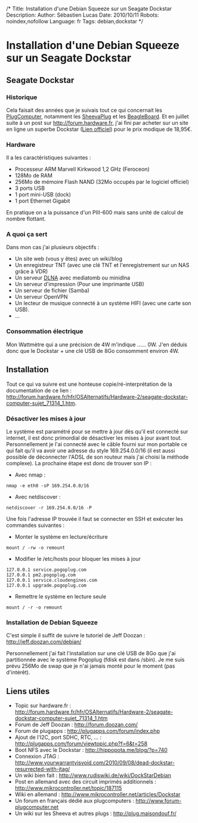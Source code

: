 /*
Title: Installation d'une Debian Squeeze sur un Seagate Dockstar
Description: 
Author: Sébastien Lucas
Date: 2010/10/11
Robots: noindex,nofollow
Language: fr
Tags: debian,dockstar
*/
# Installation d'une Debian Squeeze sur un Seagate Dockstar

## Seagate Dockstar
### Historique

Cela faisait des années que je suivais tout ce qui concernait les [PlugComputer](http://fr.wikipedia.org/wiki/Special:Search?search=PlugComputer), notamment les [SheevaPlug](http://fr.wikipedia.org/wiki/Special:Search?search=SheevaPlug) et les [BeagleBoard](http://fr.wikipedia.org/wiki/Special:Search?search=BeagleBoard). Et en juillet suite à un post sur http://forum.hardware.fr, j'ai fini par acheter sur un site en ligne un superbe Dockstar ([Lien officiel](http://www.seagate.com/www/fr-fr/products/network_storage/freeagent_dockstar/)) pour le prix modique de 18,95€. 

### Hardware

Il a les caractéristiques suivantes :
*	Processeur ARM Marvell Kirkwood 1,2 GHz (Feroceon)
*	128Mo de RAM
*	256Mo de mémoire Flash NAND (32Mo occupés par le logiciel officiel)
*	3 ports USB
*	1 port mini-USB (dock)
*	1 port Ethernet Gigabit

En pratique on a la puissance d'un PIII-600 mais sans unité de calcul de nombre flottant.
### A quoi ça sert

Dans mon cas j'ai plusieurs objectifs :
*	Un site web (vous y êtes) avec un wiki/blog
*	Un enregistreur TNT (avec une clé TNT et l'enregistrement sur un NAS grâce à VDR)
*	Un serveur [DLNA](http://fr.wikipedia.org/wiki/Special:Search?search=DLNA) avec mediatomb ou minidlna
*	Un serveur d'impression (Pour une imprimante USB)
*	Un serveur de fichier (Samba)
*	Un serveur OpenVPN
*	Un lecteur de musique connecté à un système HIFI (avec une carte son USB).
*	...
### Consommation électrique

Mon Wattmètre qui a une précision de 4W m'indique ...... 0W. J'en déduis donc que le Dockstar + une clé USB de 8Go consomment environ 4W.
## Installation

Tout ce qui va suivre est une honteuse copie/ré-interprétation de la documentation de ce lien : http://forum.hardware.fr/hfr/OSAlternatifs/Hardware-2/seagate-dockstar-computer-sujet_71314_1.htm.
### Désactiver les mises à jour

Le système est paramétré pour se mettre à jour dès qu'il est connecté sur internet, il est donc primordial de désactiver les mises à jour avant tout. Personnellement je l'ai connecté avec le câble fourni sur mon portable ce qui fait qu'il va avoir une adresse du style 169.254.0.0/16 (il est aussi possible de déconnecter l'ADSL de son routeur mais j'ai choisi la méthode complexe). La prochaine étape est donc de trouver son IP :
*	Avec nmap :
```
nmap -e eth0 -sP 169.254.0.0/16
```
*	Avec netdiscover :
```
netdiscover -r 169.254.0.0/16 -P
```
Une fois l'adresse IP trouvée il faut se connecter en SSH et exécuter les commandes suivantes :
*	Monter le système en lecture/écriture
```
mount / -rw -o remount
```
*	Modifier le /etc/hosts pour bloquer les mises à jour
```
127.0.0.1 service.pogoplug.com
127.0.0.1 pm2.pogoplug.com
127.0.0.1 service.cloudengines.com
127.0.0.1 upgrade.pogoplug.com
```
*	Remettre le système en lecture seule
```
mount / -r -o remount
```
### Installation de Debian Squeeze

C'est simple il suffit de suivre le tutoriel de Jeff Doozan : http://jeff.doozan.com/debian/

Personnellement j'ai fait l'installation sur une clé USB de 8Go que j'ai partitionnée avec le système Pogoplug (fdisk est dans /sbin). Je me suis prévu 256Mo de swap que je n'ai jamais monté pour le moment (pas d'intérêt).
## Liens utiles

*	Topic sur hardware.fr : http://forum.hardware.fr/hfr/OSAlternatifs/Hardware-2/seagate-dockstar-computer-sujet_71314_1.htm
*	Forum de Jeff Doozan : http://forum.doozan.com/
*	Forum de plugapps : http://plugapps.com/forum/index.php
*	Ajout de l'I2C, port SDHC, RTC, ... : http://plugapps.com/forum/viewtopic.php?f=6&t=258
*	Boot NFS avec le Dockstar : http://hippopota.me/blog/?p=740
*	Connexion JTAG : http://www.yourwarrantyisvoid.com/2010/09/08/dead-dockstar-resurrected-with-jtag/ 
*	Un wiki bien fait : http://www.rudiswiki.de/wiki/DockStarDebian
*	Post en allemand avec des circuit imprimés additionnels : http://www.mikrocontroller.net/topic/187115
*	Wiki en allemand : http://www.mikrocontroller.net/articles/Dockstar
*	Un forum en français dédié aux plugcomputers : http://www.forum-plugcomputer.net
*	Un wiki sur les Sheeva et autres plugs : http://plug.maisondouf.fr/

